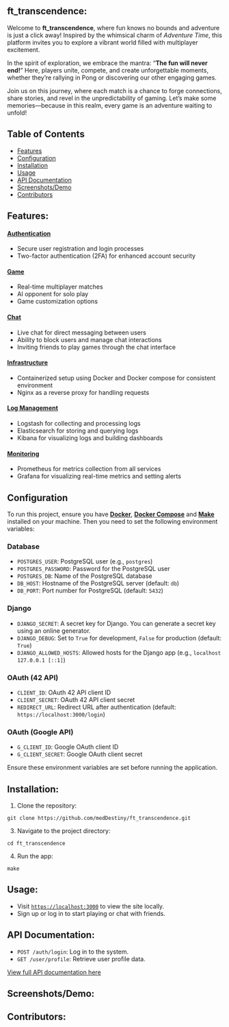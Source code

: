 ## ft_transcendence:

Welcome to **ft_transcendence**, where fun knows no bounds and adventure is just a click away! Inspired by the whimsical charm of _Adventure Time_, this platform invites you to explore a vibrant world filled with multiplayer excitement.

In the spirit of exploration, we embrace the mantra: “**The fun will never end!**” Here, players unite, compete, and create unforgettable moments, whether they’re rallying in Pong or discovering our other engaging games.

Join us on this journey, where each match is a chance to forge connections, share stories, and revel in the unpredictability of gaming. Let’s make some memories—because in this realm, every game is an adventure waiting to unfold!

## Table of Contents
- [Features](#features)
- [Configuration](#configuration)
- [Installation](#installation)
- [Usage](#usage)
- [API Documentation](#api-documentation)
- [Screenshots/Demo](#screenshotsdemo)
- [Contributors](#contributors)

## Features:

#### [Authentication](docs/authentication.md)
- Secure user registration and login processes
- Two-factor authentication (2FA) for enhanced account security

#### [Game](docs/game.md)
- Real-time multiplayer matches
- AI opponent for solo play
- Game customization options

#### [Chat](docs/chat.md)
- Live chat for direct messaging between users
- Ability to block users and manage chat interactions
- Inviting friends to play games through the chat interface

#### [Infrastructure](docs/infrastructure.md)
- Containerized setup using Docker and Docker compose for consistent environment
- Nginx as a reverse proxy for handling requests
#### [Log Management](docs/log-management.md)
- Logstash for collecting and processing logs
- Elasticsearch for storing and querying logs
- Kibana for visualizing logs and building dashboards
#### [Monitoring](docs/monitoring.md)
- Prometheus for metrics collection from all services
- Grafana for visualizing real-time metrics and setting alerts

## Configuration

To run this project, ensure you have **[Docker](https://www.docker.com/get-started/)**, **[Docker Compose](https://docs.docker.com/compose/)** and **[Make](https://www.gnu.org/software/make/)** installed on your machine. Then you need to set the following environment variables:

### Database

- `POSTGRES_USER`: PostgreSQL user (e.g., `postgres`)
- `POSTGRES_PASSWORD`: Password for the PostgreSQL user
- `POSTGRES_DB`: Name of the PostgreSQL database
- `DB_HOST`: Hostname of the PostgreSQL server (default: `db`)
- `DB_PORT`: Port number for PostgreSQL (default: `5432`)

### Django

- `DJANGO_SECRET`: A secret key for Django. You can generate a secret key using an online generator.
- `DJANGO_DEBUG`: Set to `True` for development, `False` for production (default: `True`)
- `DJANGO_ALLOWED_HOSTS`: Allowed hosts for the Django app (e.g., `localhost 127.0.0.1 [::1]`)

### OAuth (42 API)

- `CLIENT_ID`: OAuth 42 API client ID
- `CLIENT_SECRET`: OAuth 42 API client secret
- `REDIRECT_URL`: Redirect URL after authentication (default: `https://localhost:3000/login`)

### OAuth (Google API)

- `G_CLIENT_ID`: Google OAuth client ID
- `G_CLIENT_SECRET`: Google OAuth client secret

Ensure these environment variables are set before running the application.

## Installation:
1. Clone the repository:
```
git clone https://github.com/medDestiny/ft_transcendence.git
```
3. Navigate to the project directory:
```
cd ft_transcendence
```
4. Run the app: 
```
make
```
## Usage:
- Visit [`https://localhost:3000`](https://localhost:3000) to view the site locally.
- Sign up or log in to start playing or chat with friends.

## API Documentation:
- `POST /auth/login`: Log in to the system.
- `GET /user/profile`: Retrieve user profile data.

[View full API documentation here](docs/api.md)

## Screenshots/Demo:

## Contributors: